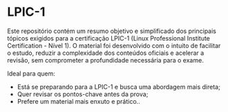 # LPIC-1

Este repositório contém um resumo objetivo e simplificado dos principais tópicos exigidos para a certificação LPIC-1 (Linux Professional Institute Certification - Nível 1). O material foi desenvolvido com o intuito de facilitar o estudo, reduzir a complexidade dos conteúdos oficiais e acelerar a revisão, sem comprometer a profundidade necessária para o exame.

Ideal para quem:

- Está se preparando para a LPIC-1 e busca uma abordagem mais direta;
- Quer revisar os pontos-chave antes da prova;
- Prefere um material mais enxuto e prático..
